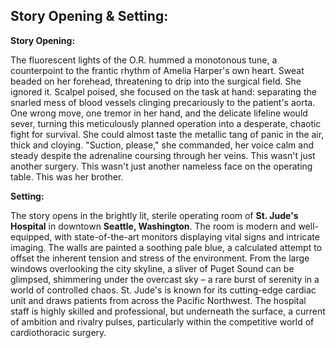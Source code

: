 ## Story Opening & Setting:

**Story Opening:**

The fluorescent lights of the O.R. hummed a monotonous tune, a counterpoint to the frantic rhythm of Amelia Harper's own heart. Sweat beaded on her forehead, threatening to drip into the surgical field. She ignored it. Scalpel poised, she focused on the task at hand: separating the snarled mess of blood vessels clinging precariously to the patient's aorta. One wrong move, one tremor in her hand, and the delicate lifeline would sever, turning this meticulously planned operation into a desperate, chaotic fight for survival. She could almost taste the metallic tang of panic in the air, thick and cloying. "Suction, please," she commanded, her voice calm and steady despite the adrenaline coursing through her veins. This wasn't just another surgery. This wasn't just another nameless face on the operating table. This was her brother.

**Setting:**

The story opens in the brightly lit, sterile operating room of **St. Jude's Hospital** in downtown **Seattle, Washington**. The room is modern and well-equipped, with state-of-the-art monitors displaying vital signs and intricate imaging. The walls are painted a soothing pale blue, a calculated attempt to offset the inherent tension and stress of the environment. From the large windows overlooking the city skyline, a sliver of Puget Sound can be glimpsed, shimmering under the overcast sky – a rare burst of serenity in a world of controlled chaos. St. Jude's is known for its cutting-edge cardiac unit and draws patients from across the Pacific Northwest. The hospital staff is highly skilled and professional, but underneath the surface, a current of ambition and rivalry pulses, particularly within the competitive world of cardiothoracic surgery.
